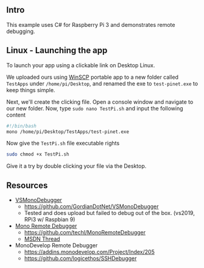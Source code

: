 ## Intro
This example uses C# for Raspberry Pi 3 and demonstrates remote debugging.

## Linux - Launching the app
To launch your app using a clickable link on Desktop Linux.

We uploaded ours using [WinSCP](https://winscp.net/eng/downloads.php) portable app to a new folder called ``TestApps`` under ``/home/pi/Desktop``, and renamed the exe to ``test-pinet.exe`` to keep things simple.

Next, we'll create the clicking file. Open a console window and navigate to our new folder. Now, type ``sudo nano TestPi.sh`` and input the following content

```bash
#!/bin/bash
mono /home/pi/Desktop/TestApps/test-pinet.exe
```

Now give the ``TestPi.sh`` file executable rights

```bash
sudo chmod +x TestPi.sh
```

Give it a try by double clicking your file via the Desktop.

## Resources
* [VSMonoDebugger](https://marketplace.visualstudio.com/items?itemName=GordianDotNet.VSMonoDebugger0d62)
  * https://github.com/GordianDotNet/VSMonoDebugger
  * Tested and does upload but failed to debug out of the box. (vs2019, RPi3 w/ Raspbian 9)
* [Mono Remote Debugger](https://marketplace.visualstudio.com/items?itemName=Bongho.MonoRemoteDebugger)
  * https://github.com/techl/MonoRemoteDebugger
  * [MSDN Thread](https://social.msdn.microsoft.com/Forums/vstudio/en-US/0654a5e4-42ba-4ebd-95b0-1a729d41f4d3/debugging-mono-apps-from-visual-studio?forum=vsdebug)
* MonoDevelop Remote Debugger
  * https://addins.monodevelop.com/Project/Index/205
  * https://github.com/logicethos/SSHDebugger
